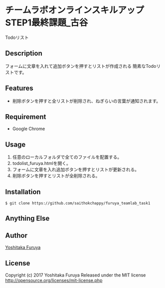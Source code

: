 # チームラボオンラインスキルアップSTEP1最終課題_古谷


Todoリスト

## Description

フォームに文章を入れて追加ボタンを押すとリストが作成される
簡素なTodoリストです。

## Features

- 削除ボタンを押すと全リストが削除され、ねぎらいの言葉が通知されます。

## Requirement
- Google Chrome
## Usage

1. 任意のローカルフォルダで全てのファイルを配置する。
2. todolist_furuya.htmlを開く。
3. フォームに文章を入れ追加ボタンを押すとリストが更新される。
4. 削除ボタンを押すとリストが全削除される。


## Installation

    $ git clone https://github.com/saithokchappy/furuya_teamlab_task1

## Anything Else

## Author

[Yoshitaka Furuya](https://github.com/saithokchappy)

## License
Copyright (c) 2017 Yoshitaka Furuya
Released under the MIT license
http://opensource.org/licenses/mit-license.php
